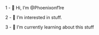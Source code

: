 1 - 👋 Hi, I’m @Phoenixonf1re

2 - 👀 I’m interested in stuff.

3 - 🌱 I’m currently learning about this stuff

<!---
Phoenixonf1re/Phoenixonf1re is a ✨ special ✨ repository because its `README.md` (this file) appears on your GitHub profile.
You can click the Preview link to take a look at your changes.
--->
